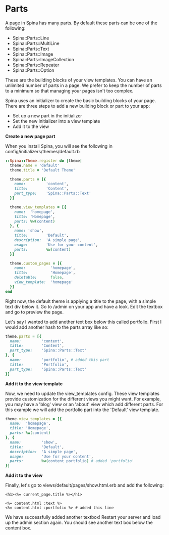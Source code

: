 # Parts

A page in Spina has many parts. By default these parts can be one of the following:

- Spina::Parts::Line
- Spina::Parts::MultiLine
- Spina::Parts::Text
- Spina::Parts::Image
- Spina::Parts::ImageCollection
- Spina::Parts::Repeater
- Spina::Parts::Option

These are the building blocks of your view templates. You can have an unlimited number of parts in a page. We prefer to keep the number of parts to a minimum so that managing your pages isn't too complex.

Spina uses an initializer to create the basic building blocks of your page. There are three steps to add a new building block or part to your app:

- Set up a new part in the initializer
- Set the new initializer into a view template
- Add it to the view

**Create a new page part**

When you install Spina, you will see the following in config/initializers/themes/default.rb

```ruby
::Spina::Theme.register do |theme|
  theme.name = 'default'
  theme.title = 'Default Theme'

  theme.parts = [{
    name:         'content',
    title:        'Content',
    part_type:    'Spina::Parts::Text'
  }]

  theme.view_templates = [{
    name:  'homepage',
    title: 'Homepage',
    parts: %w(content)
  }, {
    name: 'show',
    title:        'Default',
    description:  'A simple page',
    usage:        'Use for your content',
    parts:        %w(content)
  }]

  theme.custom_pages = [{
    name:           'homepage',
    title:          'Homepage',
    deletable:      false,
    view_template:  'homepage'
  }]
end
```

Right now, the default theme is applying a title to the page, with a simple text div below it. Go to /admin on your app and have a look. Edit the textbox and go to preview the page.

Let's say I wanted to add another text box below this called portfolio. First I would add another hash to the parts array like so:

```ruby
theme.parts = [{
  name:         'content',
  title:        'Content',
  part_type:    'Spina::Parts::Text'
}, {
  name:         'portfolio', # added this part
  title:        'Portfolio',
  part_type:    'Spina::Parts::Text'
}]
```

**Add it to the view template**

Now, we need to update the view_templates config. These view templates provide customization for the different views you might want. For example, you may have a 'blog' view or an 'about' view which add different parts. For this example we will add the portfolio part into the 'Default' view template.

```ruby
theme.view_templates = [{
  name:  'homepage',
  title: 'Homepage',
  parts: %w(content)
}, {
  name:         'show',
  title:        'Default',
  description:  'A simple page',
  usage:        'Use for your content',
  parts:        %w(content portfolio) # added 'portfolio'
}]
```

**Add it to the view**

Finally, let's go to views/default/pages/show.html.erb and add the following:

```erb
<h1><%= current_page.title %></h1>

<%= content.html :text %>
<%= content.html :portfolio %> # added this line
```

We have successfully added another textbox! Restart your server and load up the admin section again. You should see another text box below the content box.